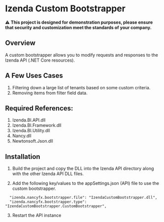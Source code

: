 # Izenda Custom Bootstrapper

 :warning: **This project is designed for demonstration purposes, please ensure that security and customization meet the standards of your company.**
 
 
## Overview
A custom bootstrapper allows you to modify requests and responses to the Izenda API (.NET Core resources). 

## A Few Uses Cases
1. Filtering down a large list of tenants based on some custom criteria.
2. Removing items from filter field data.

## Required References:

1. Izenda.BI.API.dll  
2. Izenda.BI.Framework.dll 
3. Izenda.BI.Utility.dll
4. Nancy.dll
5. Newtonsoft.Json.dll

## Installation

1. Build the project and copy the DLL into the Izenda API directory along with the other Izenda API DLL files.
   
2. Add the following key/values to the appSettings.json (API) file to use the custom bootstrapper.
```
  "izenda.nancyfx.bootstrapper.file": "IzendaCustomBootstrapper.dll",
  "izenda.nancyfx.bootstrapper.type": "IzendaCustomBootstrapper.CustomBootstrapper",
```

3. Restart the API instance